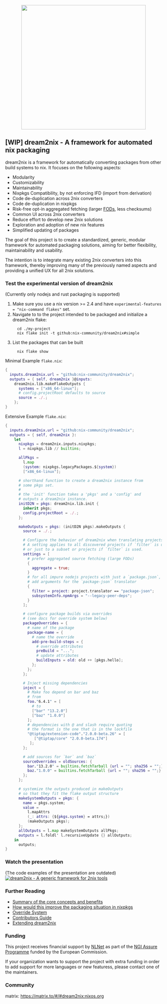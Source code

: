 <p align="center">
<img width="400" src="https://gist.githubusercontent.com/DavHau/755fed3774e89c0b9b8953a0a25309fa/raw/e2a12a60ae49aa5eb11b42775abdd1652dbe63c0/dream2nix-01.png">
</p>

## [WIP] dream2nix - A framework for automated nix packaging

dream2nix is a framework for automatically converting packages from other build systems to nix.
It focuses on the following aspects:

- Modularity
- Customizability
- Maintainability
- Nixpkgs Compatibility, by not enforcing IFD (import from derivation)
- Code de-duplication across 2nix converters
- Code de-duplication in nixpkgs
- Risk-free opt-in aggregated fetching (larger [FODs](https://nixos.wiki/wiki/Glossary), less checksums)
- Common UI across 2nix converters
- Reduce effort to develop new 2nix solutions
- Exploration and adoption of new nix features
- Simplified updating of packages

The goal of this project is to create a standardized, generic, modular framework for automated packaging solutions, aiming for better flexibility, maintainability and usability.

The intention is to integrate many existing 2nix converters into this framework, thereby improving many of the previously named aspects and providing a unified UX for all 2nix solutions.

### Test the experimental version of dream2nix
(Currently only nodejs and rust packaging is supported)

1. Make sure you use a nix version >= 2.4 and have `experimental-features = "nix-command flakes"` set.
2. Navigate to to the project intended to be packaged and initialize a dream2nix flake:
    ```command
      cd ./my-project
      nix flake init -t github:nix-community/dream2nix#simple
    ```
3. List the packages that can be built
    ```command
      nix flake show
    ```


Minimal Example `flake.nix`:
```nix
{
  inputs.dream2nix.url = "github:nix-community/dream2nix";
  outputs = { self, dream2nix }@inputs:
    dream2nix.lib.makeFlakeOutputs {
      systems = ["x86_64-linux"];
      # config.projectRoot defaults to source
      source = ./.;
    };
}
```

Extensive Example `flake.nix`:
```nix
{
  inputs.dream2nix.url = "github:nix-community/dream2nix";
  outputs = { self, dream2nix }:
    let
      nixpkgs = dream2nix.inputs.nixpkgs;
      l = nixpkgs.lib // builtins;

      allPkgs =
        l.map
        (system: nixpkgs.legacyPackages.${system})
        ["x86_64-linux"];

      # shorthand function to create a dream2nix instance from
      # some pkgs set.
      #
      # the 'init' function takes a 'pkgs' and a 'config' and
      # outputs a dream2nix instance.
      initD2N = pkgs: dream2nix.lib.init {
        inherit pkgs;
        config.projectRoot = ./.;
      };

      makeOutputs = pkgs: (initD2N pkgs).makeOutputs {
        source = ./.;

        # Configure the behavior of dream2nix when translating projects.
        # A setting applies to all discovered projects if `filter` is unset,
        # or just to a subset or projects if `filter` is used.
        settings = [
          # prefer aggregated source fetching (large FODs)
          {
            aggregate = true;
          }
          # for all impure nodejs projects with just a `package.json`,
          # add arguments for the `package-json` translator
          {
            filter = project: project.translator == "package-json";
            subsystemInfo.npmArgs = "--legacy-peer-deps";
          }
        ];

        # configure package builds via overrides
        # (see docs for override system below)
        packageOverrides = {
          # name of the package
          package-name = {
            # name the override
            add-pre-build-steps = {
              # override attributes
              preBuild = "...";
              # update attributes
              buildInputs = old: old ++ [pkgs.hello];
            };
          };
        };

        # Inject missing dependencies
        inject = {
          # Make foo depend on bar and baz
          # from
          foo."6.4.1" = [
            # to
            ["bar" "13.2.0"]
            ["baz" "1.0.0"]
          ];
          # dependencies with @ and slash require quoting
          # the format is the one that is in the lockfile
          "@tiptap/extension-code"."2.0.0-beta.26" = [
             ["@tiptap/core" "2.0.0-beta.174"]
           ];
        };

        # add sources for `bar` and `baz`
        sourceOverrides = oldSources: {
          bar."13.2.0" = builtins.fetchTarball {url = ""; sha256 = "";};
          baz."1.0.0" = builtins.fetchTarball {url = ""; sha256 = "";};
        };
      };

      # systemize the outputs produced in makeOutputs
      # so that they fit the flake output structure
      makeSystemOutputs = pkgs: {
        name = pkgs.system;
        value =
          l.mapAttrs
          (_: attrs: {${pkgs.system} = attrs;})
          (makeOutputs pkgs);
      };
      allOutputs = l.map makeSystemOutputs allPkgs;
      outputs = l.foldl' l.recursiveUpdate {} allOutputs;
    in
      outputs;
}
```

### Watch the presentation
(The code examples of the presentation are outdated)
[![dream2nix - A generic framework for 2nix tools](https://gist.githubusercontent.com/DavHau/755fed3774e89c0b9b8953a0a25309fa/raw/3c8b2c56f5fca3bf5c343ffc179136eef39d4d6a/dream2nix-youtube-talk.png)](https://www.youtube.com/watch?v=jqCfHMvCsfQ)

### Further Reading

- [Summary of the core concepts and benefits](/docs/concepts-and-benefits.md)
- [How would this improve the packaging situation in nixpkgs](/docs/nixpkgs-improvements.md)
- [Override System](/docs/override-system.md)
- [Contributors Guide](/docs/contributors-guide.md)
- [Extending dream2nix](/docs/extending-dream2nix.md)

### Funding
This project receives financial support by [NLNet](https://nlnet.nl/) as part of the [NGI Assure Programme](https://nlnet.nl/assure/) funded by the European Commission.

If your organization wants to support the project with extra funding in order to add support for more languages or new featuress, please contact one of the maintainers.

### Community
matrix: https://matrix.to/#/#dream2nix:nixos.org

